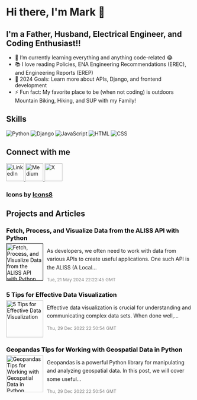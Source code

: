 # Hi there, I'm Mark 👋

## I'm a Father, Husband, Electrical Engineer, and Coding Enthusiast!!

- 🌱 I’m currently learning everything and anything code-related 😂
- 📚 I love reading Policies, ENA Engineering Recommendations (EREC), and Engineering Reports (EREP)
- 🎯 2024 Goals: Learn more about APIs, Django, and frontend development
- ⚡ Fun fact: My favorite place to be (when not coding) is outdoors Mountain Biking, Hiking, and SUP with my Family!

## Skills
![Python](https://img.shields.io/badge/Python-3776AB?style=for-the-badge&logo=python&logoColor=white)
![Django](https://img.shields.io/badge/Django-092E20?style=for-the-badge&logo=django&logoColor=white)
![JavaScript](https://img.shields.io/badge/JavaScript-F7DF1E?style=for-the-badge&logo=javascript&logoColor=black)
![HTML](https://img.shields.io/badge/HTML-E34F26?style=for-the-badge&logo=html5&logoColor=white)
![CSS](https://img.shields.io/badge/CSS-1572B6?style=for-the-badge&logo=css3&logoColor=white)

## Connect with me

<a href="https://www.linkedin.com/in/markfriese1" target="_blank">
  <img src="https://img.icons8.com/color/48/linkedin.png" alt="LinkedIn" style="width: 48px; height: 48px;">
</a>
<a href="https://medium.com/@mark.friese.meng" target="_blank">
  <img src="https://img.icons8.com/color/48/medium-logo.png" alt="Medium" style="width: 48px; height: 48px;">
</a>
<a href="https://x.com/MarkFrieseMEng" target="_blank">
  <img src="https://img.icons8.com/color/48/twitterx--v2.png" alt="X" style="width: 48px; height: 48px;">
</a>

### Icons by [Icons8](https://icons8.com)

## Projects and Articles

<!-- START_MEDIUM_ARTICLES -->
<div style="margin-bottom: 20px;">
  <a href=""https://medium.com/@mark.friese.meng/fetch-process-and-visualize-data-from-the-aliss-api-with-python-6d1b6694cd90?source=rss-adce0ee9bcb9------2" style="text-decoration: none; color: black;">
    <h3 style="margin-bottom: 5px;">Fetch, Process, and Visualize Data from the ALISS API with Python</h3>
    <img src="https://miro.medium.com/v2/resize:fill:180:120/1*iFmanEEyT7egWh63vUMMKg.jpeg" alt="Fetch, Process, and Visualize Data from the ALISS API with Python" style="width: 100px; height: 100px; float: left; margin-right: 10px;">
  </a>
  <p style="font-size: 14px; line-height: 1.6;">As developers, we often need to work with data from various APIs to create useful applications. One such API is the ALISS (A Local...</p>
  <small style="font-size: 12px; color: gray;">Tue, 21 May 2024 22:22:45 GMT</small>
  <div style="clear: both;"></div>
</div>

<div style="margin-bottom: 20px;">
  <a href="https://medium.com/@mark.friese.meng/5-tips-for-effective-data-visualization-99556b8d558e?source=rss-adce0ee9bcb9------2" style="text-decoration: none; color: black;">
    <h3 style="margin-bottom: 5px;">5 Tips for Effective Data Visualization</h3>
    <img src="https://miro.medium.com/v2/da:true/resize:fill:180:120/0*DoLhRYPuCYNdPff2" alt="5 Tips for Effective Data Visualization" style="width: 100px; height: 100px; float: left; margin-right: 10px;">
  </a>
  <p style="font-size: 14px; line-height: 1.6;">Effective data visualization is crucial for understanding and communicating complex data sets. When done well,...</p>
  <small style="font-size: 12px; color: gray;">Thu, 29 Dec 2022 22:50:54 GMT</small>
  <div style="clear: both;"></div>
</div>

<div style="margin-bottom: 20px;">
  <a href="https://medium.com/@mark.friese.meng/geopandas-tips-for-working-with-geospatial-data-in-python-ab1dbc7b3263?source=rss-adce0ee9bcb9------2" style="text-decoration: none; color: black;">
    <h3 style="margin-bottom: 5px;">Geopandas Tips for Working with Geospatial Data in Python</h3>
    <img src="https://miro.medium.com/v2/da:true/resize:fill:180:120/0*MMaLf2vNAVmTLZIp" alt="Geopandas Tips for Working with Geospatial Data in Python" style="width: 100px; height: 100px; float: left; margin-right: 10px;">
  </a>
  <p style="font-size: 14px; line-height: 1.6;">Geopandas is a powerful Python library for manipulating and analyzing geospatial data. In this post, we will cover some useful...</p>
  <small style="font-size: 12px; color: gray;">Thu, 29 Dec 2022 22:50:54 GMT</small>
  <div style="clear: both;"></div>
</div>
<!-- END_MEDIUM_ARTICLES -->

<br />
<br />

[linkedin]: https://www.linkedin.com/in/markfriese1
[medium]: https://medium.com/@mark.friese.meng
[X]: https://x.com/MarkFrieseMEng
